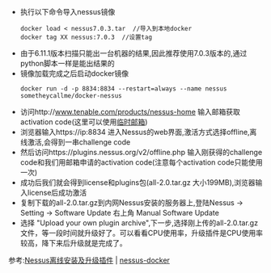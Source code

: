 * 执行以下命令导入nessus镜像
    ```
    docker load < nessus7.0.3.tar  //导入到本地docker
    docker tag XX nessus:7.0.3  //设置tag
    ```
* 由于6.11.1版本扫描只能出一台机器的结果,因此推荐使用7.0.3版本的,通过python脚本一样是能出结果的
* 镜像加载完成之后启动docker镜像
    ```
    docker run -d -p 8834:8834 --restart=always --name nessus sometheycallme/docker-nessus
    ```
* 访问http://www.tenable.com/products/nessus-home 输入邮箱获取activation code(这里可以使用[临时邮箱](http://24mail.chacuo.net/))
* 浏览器输入https://ip:8834 进入Nessus的web界面,激活方式选择offline,离线激活,会得到一串challenge code
* 然后访问https://plugins.nessus.org/v2/offline.php 输入刚获得的challenge code和我们用邮箱申请的activation code(注意每个activation code只能使用一次)
* 成功后我们就会得到license和plugins包(all-2.0.tar.gz 大小199MB),浏览器输入license后成功激活
* 复制下载的all-2.0.tar.gz到内网Nessus安装的服务器上,登陆Nessus → Setting → Software Update 右上角 Manual Software Update
* 选择 "Upload your own plugin archive",下一步,选择刚上传的all-2.0.tar.gz文件，等一段时间就升级好了。可以看看CPU使用率，升级插件是CPU使用率较高，降下来后升级就是完成了。
  
参考:[Nessus离线安装及升级插件](https://www.jianshu.com/p/6a1ec52d216a) | [nessus-docker](https://github.com/fuku2014/nessus-docker)